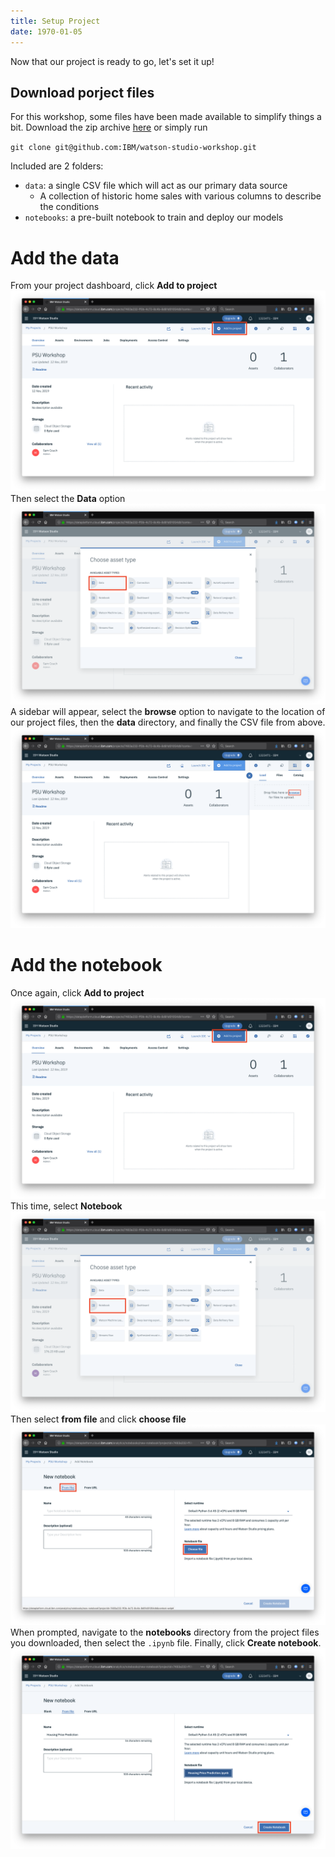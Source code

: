 ```yaml
---
title: Setup Project
date: 1970-01-05
---
```

Now that our project is ready to go, let's set it up!

## Download porject files
For this workshop, some files have been made available to simplify things a bit. Download the zip archive [here](https://github.com/IBM/watson-studio-workshop/archive/master.zip) or simply run 

`git clone git@github.com:IBM/watson-studio-workshop.git`

Included are 2 folders:
* `data`: a single CSV file which will act as our primary data source
    * A collection of historic home sales with various columns to describe the conditions
* `notebooks`: a pre-built notebook to train and deploy our models

# Add the data
From your project dashboard, click **Add to project**
![](assets/add-to-project.png)
Then select the **Data** option
![](assets/add-data-project.png)
A sidebar will appear, select the **browse** option to navigate to the location of our project files, then the **data** directory, and finally the CSV file from above.
![](assets/browse-for-data.png)

# Add the notebook
Once again, click **Add to project**
![](assets/add-to-project.png)
This time, select **Notebook**
![](assets/add-notebook.png)
Then select **from file** and click **choose file**
![](assets/notebook-choose-file.png)
When prompted, navigate to the **notebooks** directory from the project files you downloaded, then select the `.ipynb` file. Finally, click **Create notebook**.
![](assets/create-notebook.png)

